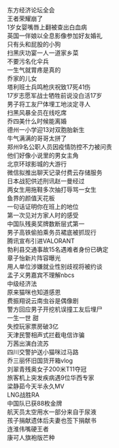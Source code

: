 东方经济论坛全会  
王者荣耀崩了  
1岁女婴嘴唇上翻被查出白血病  
英国一伴娘以全息影像参加好友婚礼  
只有头和屁股的小狗  
扫黑庆功宴一人一道家乡菜  
不要污名化伞兵  
一生气就胃疼是真的  
乔家的儿女  
塔利班士兵鸣枪庆祝致17死41伤  
17岁志愿军战士牺牲前说没白活17岁  
男子将工友尸体埋工地淡定寻人  
扫黑风暴全员在线吃席  
乔四美什么时候能离婚  
德州一小学迎13对双胞胎新生  
牛气满满的哥哥太拼了  
郑州9名公职人员因疫情防控不力被问责  
他们好像小说里的男女主角  
北京环球影城的大游行  
微信拟推出聊天记录付费云存储服务  
日本战犯供述刑讯赵一曼经过  
两女生用拖鞋多次抽打辱骂一女生  
鱼界的颜值天花板  
一句话证明你在班上的地位  
第一次见对方家人时的感受  
中国队残奥奖牌数断层式第一  
男子高铁偷拍乘务员裙底被抓现行  
腾讯宣布引进VALORANT  
勃利县交通事故15名遇难者身份已确定  
章子怡新片阵容曝光  
用人单位涉嫌就业性别歧视将被约谈  
孟子义男嘉宾不理解nbcs  
中级经济法  
原来猫咪也知道感恩  
费振翔说云南虫谷是偶像剧  
警方回应男子开挖机误撞工友后埋尸  
一生一世 甜  
失控玩家票房破3亿  
天津民警相声式拦截电信诈骗  
万茜出演白流苏  
四川交警护送小猫咪过马路  
乔三丽怀旧国货开箱vlog  
刘翠青残奥女子200米T11夺冠  
旅客机上突发疾病遇9位华西专家  
梁静茹今天半永久MV  
LNG战胜RA  
中国队已获88枚金牌  
航天员太空用水一部分来自于尿液  
孩子捐献遗体后夫妻也签下捐献书  
连淮伟嘴硬王者  
康可人旗袍版芒种  
